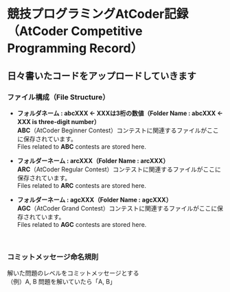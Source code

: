 # 競技プログラミングAtCoder記録  （AtCoder Competitive Programming Record）

## 日々書いたコードをアップロードしていきます

### ファイル構成（File Structure）

- **フォルダネーム : abcXXX ← XXXは3桁の数値（Folder Name : abcXXX ← XXX is three-digit number）**  
  **ABC**（AtCoder Beginner Contest）コンテストに関連するファイルがここに保存されています。  
  Files related to **ABC** contests are stored here.
  
- **フォルダーネーム : arcXXX（Folder Name : arcXXX）**  
  **ARC**（AtCoder Regular Contest）コンテストに関連するファイルがここに保存されています。  
  Files related to **ARC** contests are stored here.

- **フォルダーネーム : agcXXX（Folder Name : agcXXX）**  
  **AGC**（AtCoder Grand Contest）コンテストに関連するファイルがここに保存されています。  
  Files related to **AGC** contests are stored here.


<br>

### コミットメッセージ命名規則
解いた問題のレベルをコミットメッセージとする  
（例）A, B 問題を解いていたら「A, B」